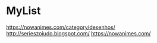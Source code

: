 # MyList

https://nowanimes.com/category/desenhos/
http://serieszoiudo.blogspot.com/
https://nowanimes.com/
